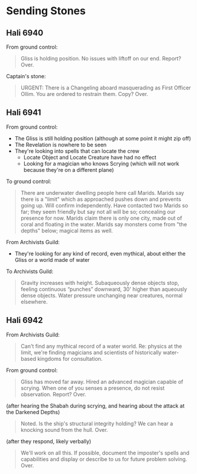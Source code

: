 # Sending Stones

## Hali 6940

From ground control:

> Gliss is holding position. No issues with liftoff on our end. Report? Over.

Captain's stone:

> URGENT: There is a Changeling aboard masquerading as First Officer Ollim. You are ordered to restrain them. Copy? Over.

## Hali 6941

From ground control:

- The Gliss is still holding position (although at some point it might zip off)
- The Revelation is nowhere to be seen
- They're looking into spells that can locate the crew
  - Locate Object and Locate Creature have had no effect
  - Looking for a magician who knows Scrying (which will not work because they're on a different plane)

To ground control:

> There are underwater dwelling people here call Marids.
Marids say there is a "limit" which as approached pushes down and prevents going up. Will confirm independently.
Have contacted two Marids so far; they seem friendly but say not all will be so; concealing our presence for now.
Marids claim there is only one city, made out of coral and floating in the water.
Marids say monsters come from "the depths" below; magical items as well.

From Archivists Guild:

- They're looking for any kind of record, even mythical, about either the Gliss or a world made of water

To Archivists Guild:

> Gravity increases with height. Subaqueously dense objects stop, feeling continuous “punches” downward, 30' higher than aqueously dense objects. Water pressure unchanging near creatures, normal elsewhere.

## Hali 6942

From Archivists Guild:

> Can't find any mythical record of a water world. Re: physics at the limit, we're finding magicians and scientists of historically water-based kingdoms for consultation.

From ground control:

> Gliss has moved far away. Hired an advanced magician capable of scrying. When one of you senses a presence, do not resist observation. Report? Over.

(after hearing the Shabah during scrying, and hearing about the attack at the Darkened Depths)

> Noted. Is the ship's structural integrity holding? We can hear a knocking sound from the hull. Over.

(after they respond, likely verbally)

> We'll work on all this. If possible, document the imposter's spells and capabilities and display or describe to us for future problem solving. Over.
